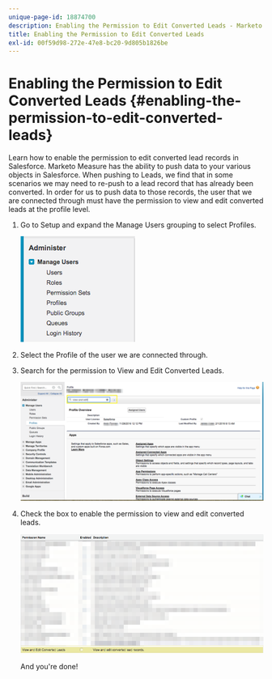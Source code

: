 ```yaml
---
unique-page-id: 18874700
description: Enabling the Permission to Edit Converted Leads - Marketo Measure - Product Documentation
title: Enabling the Permission to Edit Converted Leads
exl-id: 00f59d98-272e-47e8-bc20-9d805b1826be
---
```

# Enabling the Permission to Edit Converted Leads {#enabling-the-permission-to-edit-converted-leads}

Learn how to enable the permission to edit converted lead records in Salesforce. Marketo Measure has the ability to push data to your various objects in Salesforce. When pushing to Leads, we find that in some scenarios we may need to re-push to a lead record that has already been converted. In order for us to push data to those records, the user that we are connected through must have the permission to view and edit converted leads at the profile level.

1. Go to Setup and expand the Manage Users grouping to select Profiles.

   ![](assets/1-2.png)

1. Select the Profile of the user we are connected through.
1. Search for the permission to View and Edit Converted Leads.

   ![](assets/2-1.png)

1. Check the box to enable the permission to view and edit converted leads.

   ![](assets/3-1.png)

   And you're done!
